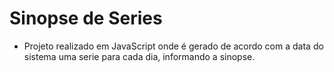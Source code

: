 # Sinopse de Series
* Projeto realizado em JavaScript onde é gerado de acordo com a data do sistema uma serie para cada dia, informando a sinopse. 
